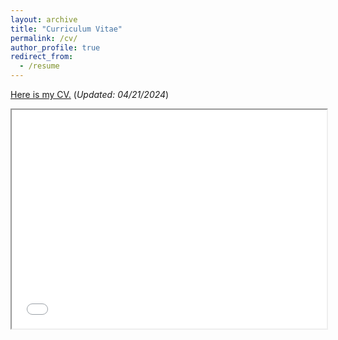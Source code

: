 ```yaml
---
layout: archive
title: "Curriculum Vitae"
permalink: /cv/
author_profile: true
redirect_from:
  - /resume
---
```

[Here is my CV.](/files/resume9.pdf)  (*Updated: 04/21/2024*)<br />


<iframe src="/files/resume9.pdf" width="100%" height="350px">
  <p>Sorry, your browser doesn't support embedded PDFs. You can <a href="resume9.pdf">download the PDF file</a> instead.</p>
</iframe>




